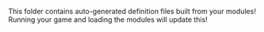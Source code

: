 This folder contains auto-generated definition files built from your modules! Running your game and loading the modules will update this!